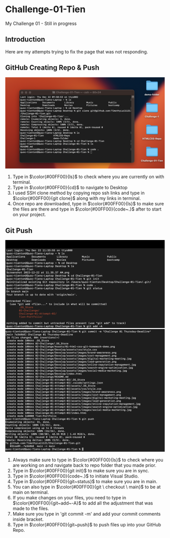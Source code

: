 # Challenge-01-Tien
My Challenge 01 - Still in progress


## Introduction
Here are my attempts trying to fix the page that was not responding.

## GitHub Creating Repo & Push
![Step 01 GitHub](/README.md-images/1.png)
1. Type in $\color{#00FF00}{ls}$ to check where you are currently on with terminal.
2. Type in $\color{#00FF00}{cd}$ to navigate to Desktop
3. I used SSH clone method by copying repo ssh links and type in $\color{#00FF00}{git clone}$ along with my links in terminal.
4. Once repo are downloaded, type in $\color{#00FF00}{ls}$ to make sure the files are there and type in $\color{#00FF00}{code~.}$ after to start on your project.


## Git Push
![Step 02 Git Push](/README.md-images/2.png)
![Step 02 Git Push-2](/README.md-images/3.png)

1. Always make sure to type in $\color{#00FF00}{ls}$ to check where you are working on and navigate back to repo folder that you made prior.
2. Type in $\color{#00FF00}{git init}$ to make sure you are in sync.
3. Type in $\color{#00FF00}{code~.}$ to initiate Visual Studio.
4. Type in $\color{#00FF00}{git~status}$ to make sure you are in main. 
5. You can also type in $\color{#00FF00}{git \ checkout \ main}$ to be at main on terminal.
6. If you make changes on your files, you need to type in $\color{#00FF00}{git~add~-A}$ to add all the adjustment that was made to the files.
7. Make sure you type in 'git commit -m' and add your commit comments inside bracket.
8. Type in $\color{#00FF00}{git~push}$ to push files up into your GitHub Repo.